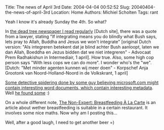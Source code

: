 Title: The news of April 3rd
Date: 2004-04-04 00:52:52
Slug: 20040404-the-news-of-april-3rd
Location: Home
Authors: Michiel Scholten
Tags: rant

<p>Yeah I know it's already Sunday the 4th. So what?</p>
<p>In <a href="http://www.metronieuws.nl">the dead tree newspaper I read regularly</a> [Dutch site], there was a quote from a lawyer, stating "If integrating means you do blindly what Bush says, lets pray to Allah, Buddha and Jesus we won't integrate" [original Dutch version: "Als integreren betekent dat je blind achter Bush aanloopt, laten we dan Allah, Boeddha en Jezus bidden dat we niet integreren" - Advocaat Prem Radhakishun in Intermediair, 1 april]. How true. Also, some high cop person says "With less cops we can do more". I wonder who's the "we". [Dutch: "Met minder agenten kunnen wij meer doen" - Korpschef Anja Grootonk van Noord-Holland-Noord in de Volkskrant, 1 april]</p>

<p><a href="http://www.boingboing.net/2004/04/01/spidering_word_files.html">Some detective spidering done by some guy believing microsoft.com might contain interesting word documents, which contain interesting metadata</a>. Well <a href="http://lcamtuf.coredump.cx/strikeout/">he found some</a> :)</p>

<p>On a whole different note, <a href="http://www.themorningnews.org/archives/how_to/the_nonexpert_breastfeeding_la_carte.php">The Non-Expert: Breastfeeding &#192; La Carte</a> is an article about wether breastfeeding is suitable in a certain restaurant. It involves some nice maths. Now why am I posting this...</p>
<p>Well, after a good laugh, I need to get another beer =)</p>